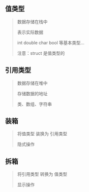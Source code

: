 ## 值类型
> 数据存储在栈中
>
> 表示实际数据
>
> int double char bool 等基本类型...
> 
> 注意：struct 是值类型的
> 

## 引用类型
> 数据存储在堆中
>
> 存储数据的地址
>
> 类、数组、字符串

## 装箱
> 将值类型 装换为 引用类型
>
> 隐式操作

## 拆箱
> 将引用类型 转换为 值类型
>
> 显示操作